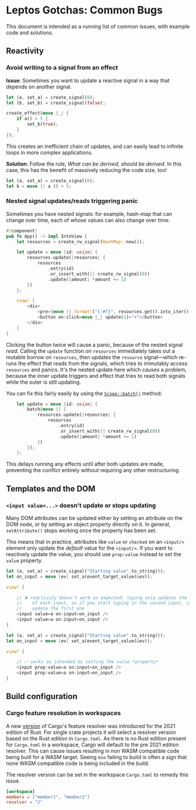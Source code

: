 # Leptos Gotchas: Common Bugs

This document is intended as a running list of common issues, with example code and solutions.

## Reactivity

### Avoid writing to a signal from an effect

**Issue**: Sometimes you want to update a reactive signal in a way that depends on another signal.

```rust
let (a, set_a) = create_signal(0);
let (b, set_b) = create_signal(false);

create_effect(move |_| {
	if a() > 5 {
		set_b(true);
	}
});
```

This creates an inefficient chain of updates, and can easily lead to infinite loops in more complex applications.

**Solution**: Follow the rule, _What can be derived, should be derived._ In this case, this has the benefit of massively reducing the code size, too!

```rust
let (a, set_a) = create_signal(0);
let b = move || a () > 5;
```

### Nested signal updates/reads triggering panic

Sometimes you have nested signals: for example, hash-map that can change over time, each of whose values can also change over time:

```rust
#[component]
pub fn App() -> impl IntoView {
    let resources = create_rw_signal(HashMap::new());

    let update = move |id: usize| {
        resources.update(|resources| {
            resources
                .entry(id)
                .or_insert_with(|| create_rw_signal(0))
                .update(|amount| *amount += 1)
        })
    };

    view! {
        <div>
            <pre>{move || format!("{:#?}", resources.get().into_iter().map(|(id, resource)| (id, resource.get())).collect::<Vec<_>>())}</pre>
            <button on:click=move |_| update(1)>"+"</button>
        </div>
    }
}
```

Clicking the button twice will cause a panic, because of the nested signal _read_. Calling the `update` function on `resources` immediately takes out a mutable borrow on `resources`, then updates the `resource` signal—which re-runs the effect that reads from the signals, which tries to immutably access `resources` and panics. It's the nested update here which causes a problem, because the inner update triggers and effect that tries to read both signals while the outer is still updating.

You can fix this fairly easily by using the [`Scope::batch()`](https://docs.rs/leptos/latest/leptos/struct.Scope.html#method.batch) method:

```rust
    let update = move |id: usize| {
        batch(move || {
            resources.update(|resources| {
                resources
                    .entry(id)
                    .or_insert_with(|| create_rw_signal(0))
                    .update(|amount| *amount += 1)
            })
        });
    };
```

This delays running any effects until after both updates are made, preventing the conflict entirely without requiring any other restructuring.

## Templates and the DOM

### `<input value=...>` doesn't update or stops updating

Many DOM attributes can be updated either by setting an attribute on the DOM node, or by setting an object property directly on it. In general, `setAttribute()` stops working once the property has been set.

This means that in practice, attributes like `value` or `checked` on an `<input/>` element only update the _default_ value for the `<input/>`. If you want to reactively update the value, you should use `prop:value` instead to set the `value` property.

```rust
let (a, set_a) = create_signal("Starting value".to_string());
let on_input = move |ev| set_a(event_target_value(&ev));

view! {

	// ❌ reactivity doesn't work as expected: typing only updates the default
	//    of each input, so if you start typing in the second input, it won't
	//    update the first one
	<input value=a on:input=on_input />
	<input value=a on:input=on_input />
}
```

```rust
let (a, set_a) = create_signal("Starting value".to_string());
let on_input = move |ev| set_a(event_target_value(&ev));

view! {

	// ✅ works as intended by setting the value *property*
	<input prop:value=a on:input=on_input />
	<input prop:value=a on:input=on_input />
}
```

## Build configuration

### Cargo feature resolution in workspaces

A new [version](https://doc.rust-lang.org/cargo/reference/resolver.html#resolver-versions) of Cargo's feature resolver was introduced for the 2021 edition of Rust.
For single crate projects it will select a resolver version based on the Rust edition in `Cargo.toml`. As there is no Rust edition present for `Cargo.toml` in a workspace, Cargo will default to the pre 2021 edition resolver.
This can cause issues resulting in non WASM compatible code being built for a WASM target. Seeing `mio` failing to build is often a sign that none WASM compatible code is being included in the build.

The resolver version can be set in the workspace `Cargo.toml` to remedy this issue.

```toml
[workspace]
members = ["member1", "member2"]
resolver = "2"
```
